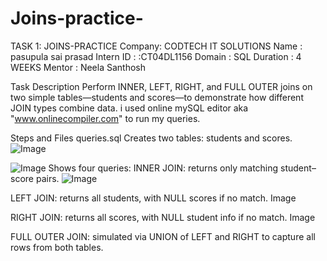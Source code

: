 # Joins-practice-
TASK 1: JOINS-PRACTICE
Company: CODTECH IT SOLUTIONS
Name : pasupula sai prasad
Intern ID : :CT04DL1156
Domain : SQL
Duration : 4 WEEKS
Mentor : Neela Santhosh

Task Description
Perform INNER, LEFT, RIGHT, and FULL OUTER joins on two simple tables—students and scores—to demonstrate how different JOIN types combine data.
i used online mySQL editor aka "www.onlinecompiler.com" to run my queries.

Steps and Files
queries.sql
Creates two tables: students and scores. ![Image](https://github.com/user-attachments/assets/a631dc24-319b-4163-8b66-aebbabc3d490)

![Image](https://github.com/user-attachments/assets/11f2c601-9a4f-46dc-8887-779d47ff789b)
Shows four queries:
INNER JOIN: returns only matching student–score pairs.
![Image](https://github.com/user-attachments/assets/afe9bdb4-73bd-42f0-b018-46f253859edd)


LEFT JOIN: returns all students, with NULL scores if no match. Image

RIGHT JOIN: returns all scores, with NULL student info if no match. Image

FULL OUTER JOIN: simulated via UNION of LEFT and RIGHT to capture all rows from both tables. 
